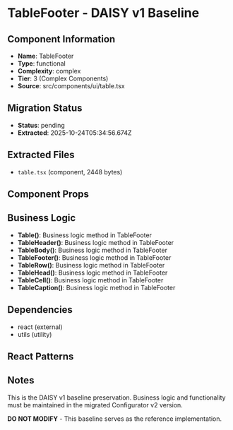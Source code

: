 # TableFooter - DAISY v1 Baseline

## Component Information

- **Name**: TableFooter
- **Type**: functional
- **Complexity**: complex
- **Tier**: 3 (Complex Components)
- **Source**: src/components/ui/table.tsx

## Migration Status

- **Status**: pending
- **Extracted**: 2025-10-24T05:34:56.674Z

## Extracted Files

- `table.tsx` (component, 2448 bytes)

## Component Props



## Business Logic

- **Table()**: Business logic method in TableFooter
- **TableHeader()**: Business logic method in TableFooter
- **TableBody()**: Business logic method in TableFooter
- **TableFooter()**: Business logic method in TableFooter
- **TableRow()**: Business logic method in TableFooter
- **TableHead()**: Business logic method in TableFooter
- **TableCell()**: Business logic method in TableFooter
- **TableCaption()**: Business logic method in TableFooter

## Dependencies

- react (external)
- utils (utility)

## React Patterns



## Notes

This is the DAISY v1 baseline preservation. Business logic and functionality
must be maintained in the migrated Configurator v2 version.

**DO NOT MODIFY** - This baseline serves as the reference implementation.
